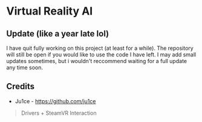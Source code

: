 # Virtual Reality AI

## Update (like a year late lol)

I have quit fully working on this project (at least for a while). The repository will still be open if you would like to use the code I have left. I may add small updates sometimes, but i wouldn't reccommend waiting for a full update any time soon.

## Credits

* Ju1ce - https://github.com/ju1ce
> Drivers + SteamVR Interaction
